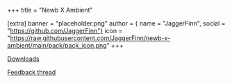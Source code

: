+++
title = "Newb X Ambient"

[extra]
banner = "placeholder.png"
author = { name = "JaggerFinn", social = "https://github.com/JaggerFinn"}
icon = "https://raw.githubusercontent.com/JaggerFinn/newb-x-ambient/main/pack/pack_icon.png"
+++

[Downloads](https://discord.com/channels/844591537430069279/1221703680148115516)

[Feedback thread](https://discord.com/channels/844591537430069279/1221691449322639431)
